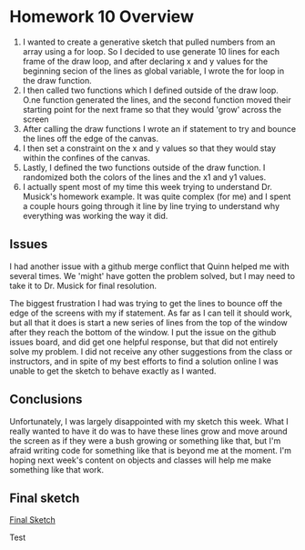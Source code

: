 # Homework 10 Overview
1. I wanted to create a generative sketch that pulled numbers from an array using a for loop. So I decided to use generate 10 lines for each frame of the draw loop, and after declaring x and y values for the beginning secion of the lines as global variable, I wrote the for loop in the draw function.
2. I then called two functions which I defined outside of the draw loop. O.ne function generated the lines, and the second function moved their starting point for the next frame so that they would 'grow' across the screen
3. After calling the draw functions I wrote an if statement to try and bounce the lines off the edge of the canvas.
4. I then set a constraint on the x and y values so that they would stay within the confines of the canvas.
5. Lastly, I defined the two functions outside of the draw function. I randomized both the colors of the lines and the x1 and y1 values.
6. I actually spent most of my time this week trying to understand Dr. Musick's homework example. It was quite complex (for me) and I spent a couple hours going through it line by line trying to understand why everything was working the way it did.


## Issues

I had another issue with a github merge conflict that Quinn helped me with several times. We 'might' have gotten the problem solved, but I may need to take it to Dr. Musick for final resolution.

The biggest frustration I had was trying to get the lines to bounce off the edge of the screens with my if statement. As far as I can tell it should work, but all that it does is start a new series of lines from the top of the window after they reach the bottom of the window. I put the issue on the github issues board, and did get one helpful response, but that did not entirely solve my problem. I did not receive any other suggestions from the class or instructors, and in spite of my best efforts to find a solution online I was unable to get the sketch to behave exactly as I wanted.


## Conclusions

Unfortunately, I was largely disappointed with my sketch this week. What I really wanted to have it do was to have these lines grow and move around the screen as if they were a bush growing or something like that, but I'm afraid writing code for something like that is beyond me at the moment. I'm hoping next week's content on objects and classes will help me make something like that work.


## Final sketch

[Final Sketch](https://marklannenum.github.io/work-120/hw-10/)

Test
